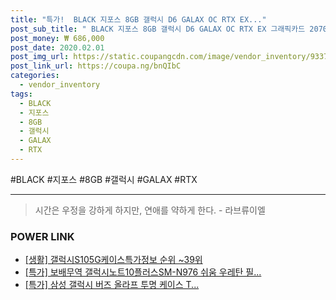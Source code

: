 ```yaml
--- 
title: "특가!  BLACK 지포스 8GB 갤럭시 D6 GALAX OC RTX EX..." 
post_sub_title: " BLACK 지포스 8GB 갤럭시 D6 GALAX OC RTX EX 그래픽카드 2070 SUPER" 
post_money: ₩ 686,000 
post_date: 2020.02.01 
post_img_url: https://static.coupangcdn.com/image/vendor_inventory/9337/70238a23dde926fa5dbb317df4c1fca7fb0e74c84c82b824403c7cbf5eea.png 
post_link_url: https://coupa.ng/bnQIbC 
categories: 
  - vendor_inventory 
tags: 
  - BLACK 
  - 지포스 
  - 8GB 
  - 갤럭시 
  - GALAX 
  - RTX 
--- 
```

  #BLACK #지포스 #8GB #갤럭시 #GALAX #RTX 
<hr> 

> 시간은 우정을 강하게 하지만, 연애를 약하게 한다. - 라브류이엘 


### POWER LINK

* <a href="https://blog.naver.com/sakai111/221775261058" target="_blank"> [생활] 갤럭시S105G케이스특가정보 순위 ~39위</a>
* <a href="https://blog.naver.com/an0733/221786418959" target="_blank">[특가] 보배무역 갤럭시노트10플러스SM-N976 쉬움 우레탄 필...</a>
* <a href="https://blog.naver.com/santokki14/221788471813" target="_blank">[특가] 삼성 갤럭시 버즈 올라프 투명 케이스 T...</a>

